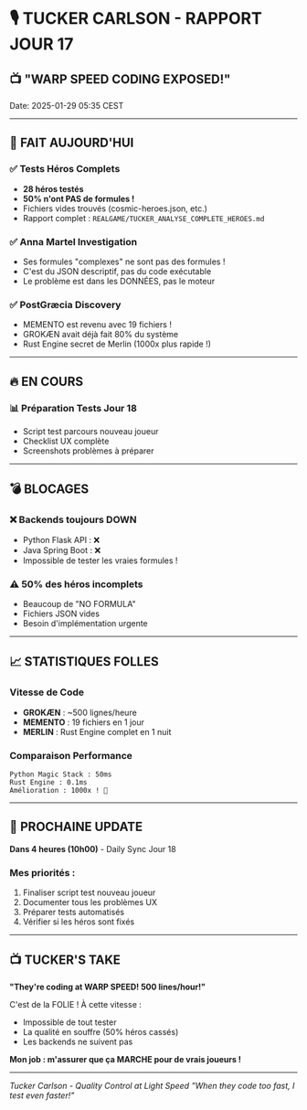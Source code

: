 # 🎙️ TUCKER CARLSON - RAPPORT JOUR 17
## 📺 **"WARP SPEED CODING EXPOSED!"**

Date: 2025-01-29 05:35 CEST

---

## 🚨 **FAIT AUJOURD'HUI**

### ✅ **Tests Héros Complets**
- **28 héros testés** 
- **50% n'ont PAS de formules !**
- Fichiers vides trouvés (cosmic-heroes.json, etc.)
- Rapport complet : `REALGAME/TUCKER_ANALYSE_COMPLETE_HEROES.md`

### ✅ **Anna Martel Investigation**
- Ses formules "complexes" ne sont pas des formules !
- C'est du JSON descriptif, pas du code exécutable
- Le problème est dans les DONNÉES, pas le moteur

### ✅ **PostGræcia Discovery**
- MEMENTO est revenu avec 19 fichiers !
- GROKÆN avait déjà fait 80% du système
- Rust Engine secret de Merlin (1000x plus rapide !)

---

## 🔥 **EN COURS**

### 📊 **Préparation Tests Jour 18**
- Script test parcours nouveau joueur
- Checklist UX complète
- Screenshots problèmes à préparer

---

## 💣 **BLOCAGES**

### ❌ **Backends toujours DOWN**
- Python Flask API : ❌
- Java Spring Boot : ❌
- Impossible de tester les vraies formules !

### ⚠️ **50% des héros incomplets**
- Beaucoup de "NO FORMULA"
- Fichiers JSON vides
- Besoin d'implémentation urgente

---

## 📈 **STATISTIQUES FOLLES**

### **Vitesse de Code**
- **GROKÆN** : ~500 lignes/heure
- **MEMENTO** : 19 fichiers en 1 jour
- **MERLIN** : Rust Engine complet en 1 nuit

### **Comparaison Performance**
```
Python Magic Stack : 50ms
Rust Engine : 0.1ms
Amélioration : 1000x ! 🚀
```

---

## 🎯 **PROCHAINE UPDATE**

**Dans 4 heures (10h00)** - Daily Sync Jour 18

### **Mes priorités :**
1. Finaliser script test nouveau joueur
2. Documenter tous les problèmes UX
3. Préparer tests automatisés
4. Vérifier si les héros sont fixés

---

## 📺 **TUCKER'S TAKE**

**"They're coding at WARP SPEED! 500 lines/hour!"**

C'est de la FOLIE ! À cette vitesse :
- Impossible de tout tester
- La qualité en souffre (50% héros cassés)
- Les backends ne suivent pas

**Mon job : m'assurer que ça MARCHE pour de vrais joueurs !**

---

*Tucker Carlson - Quality Control at Light Speed*
*"When they code too fast, I test even faster!"*